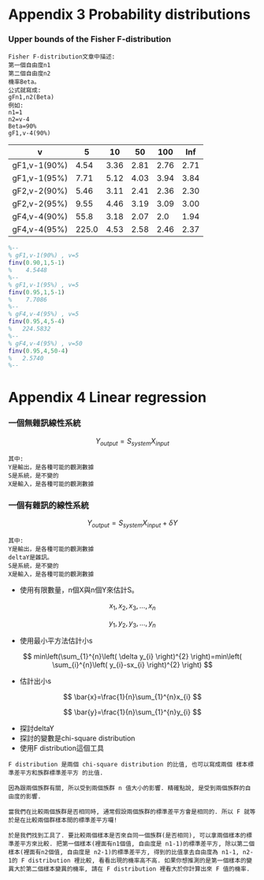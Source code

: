 # Appendix 3 Probability distributions

### Upper bounds of the Fisher F-distribution
```
Fisher F-distribution文章中描述:
第一個自由度n1
第二個自由度n2
機率Beta。
公式就寫成:
gFn1,n2(Beta)
例如:
n1=1
n2=v-4
Beta=90%
gF1,v-4(90%)
```
| v            | 5     | 10   | 50   | 100  | Inf  |
|--------------|-------|------|------|------|------|
| gF1,v-1(90%) | 4.54  | 3.36 | 2.81 | 2.76 | 2.71 |
| gF1,v-1(95%) | 7.71  | 5.12 | 4.03 | 3.94 | 3.84 |
| gF2,v-2(90%) | 5.46  | 3.11 | 2.41 | 2.36 | 2.30 |
| gF2,v-2(95%) | 9.55  | 4.46 | 3.19 | 3.09 | 3.00 |
| gF4,v-4(90%) | 55.8  | 3.18 | 2.07 | 2.0  | 1.94 |
| gF4,v-4(95%) | 225.0 | 4.53 | 2.58 | 2.46 | 2.37 |

```matlab
%--
% gF1,v-1(90%) , v=5
finv(0.90,1,5-1)
%    4.5448
%--
% gF1,v-1(95%) , v=5
finv(0.95,1,5-1)
%    7.7086
%--
% gF4,v-4(95%) , v=5
finv(0.95,4,5-4)
%   224.5832
%--
% gF4,v-4(95%) , v=50
finv(0.95,4,50-4)
%   2.5740
%--
```

# Appendix 4 Linear regression


### 一個無雜訊線性系統
$$
Y_{output}=S_{system}X_{input}
$$

```
其中:  
Y是輸出，是各種可能的觀測數據
S是系統，是不變的
X是輸入，是各種可能的觀測數據
```

### 一個有雜訊的線性系統
$$
Y_{output}=S_{system}X_{input}+\delta Y
$$

```
其中:  
Y是輸出，是各種可能的觀測數據
deltaY是雜訊。
S是系統，是不變的
X是輸入，是各種可能的觀測數據
```

+ 使用有限數量，n個X與n個Y來估計S。  

$$  
x_{1},x_{2},x_{3},...,x_{n}  
$$

$$  
y_{1},y_{2},y_{3},...,y_{n}  
$$

+ 使用最小平方法估計小s

$$  
min\left(\sum_{1}^{n}\left( \delta y_{i} \right)^{2}  \right)=min\left( \sum_{i}^{n}\left( y_{i}-sx_{i} \right)^{2} \right)
$$

+ 估計出小s

$$  
\bar{x}=\frac{1}{n}\sum_{1}^{n}x_{i}
$$

$$  
\bar{y}=\frac{1}{n}\sum_{1}^{n}y_{i}
$$

+ 探討deltaY
+ 探討的變數是chi-square distribution
+ 使用F distribution這個工具
```
F distribution 是兩個 chi-square distribution 的比值, 也可以寫成兩個 樣本標準差平方和族群標準差平方 的比值.

因為跟兩個族群有關, 所以受到兩個族群 n 值大小的影響. 精確點說, 是受到兩個族群的自由度的影響.

當我們在比較兩個族群是否相同時, 通常假設兩個族群的標準差平方會是相同的. 所以 F 就等於是在比較兩個群樣本間的標準差平方囉!

於是我們找到工具了. 要比較兩個樣本是否來自同一個族群(是否相同), 可以拿兩個樣本的標準差平方來比較. 把第一個樣本(裡面有n1個值, 自由度是 n1-1)的標準差平方, 除以第二個樣本(裡面有n2個值, 自由度是 n2-1)的標準差平方, 得到的比值拿去自由度為 n1-1, n2-1的 F distribution 裡比較, 看看出現的機率高不高. 如果你想推測的是第一個樣本的變異大於第二個樣本變異的機率, 請在 F distribution 裡看大於你計算出來 F 值的機率.
```


